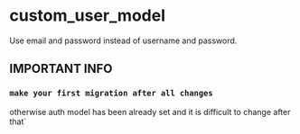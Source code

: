 # custom_user_model
Use email and password instead of username and password.

## IMPORTANT INFO
### `make your first migration after all changes`
otherwise auth model has been already set and it is difficult to change after that`
